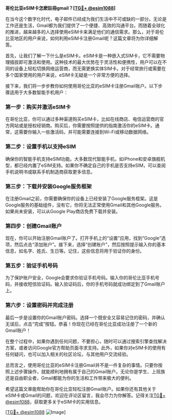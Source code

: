 **哥伦比亚eSIM卡怎麽註冊gmail？[[TG💪+ @esim1088](https://t.me/s/esim1088)]**

在当今这个数字化时代，电子邮件已经成为我们生活中不可或缺的一部分。无论是工作还是生活，Gmail都为我们提供了一个便捷、高效的沟通平台。而随着全球化的推进，越来越多的人选择使用eSIM卡来满足他们的通信需求。那么，对于哥伦比亚地区的用户来说，如何利用eSIM卡注册Gmail呢？这篇文章将为你详细解答。

首先，让我们了解一下什么是eSIM卡。eSIM卡是一种嵌入式SIM卡，它不需要物理插拔即可激活和使用。这种技术的最大优势在于灵活性和便携性，用户可以在不同的设备上轻松切换网络运营商，而无需更换实体SIM卡。对于经常旅行或需要在多个国家使用的用户来说，eSIM卡无疑是一个非常方便的选择。

接下来，我们将一步步教你如何使用哥伦比亚的eSIM卡注册Gmail账户。以下步骤适用于大多数智能手机用户：

### 第一步：购买并激活eSIM卡

在哥伦比亚，你可以通过多种渠道购买eSIM卡，比如在线商店、电信运营商的官方网站或是授权经销商。购买后，你需要按照提供的指南激活你的eSIM卡。通常，这需要你输入一些激活码，并可能需要连接到Wi-Fi或移动数据网络。

### 第二步：设置手机以支持eSIM

确保你的智能手机支持eSIM功能。大多数现代智能手机，如iPhone和安卓旗舰机型，都已经内置了eSIM支持。如果你不确定自己的手机是否支持eSIM，可以查阅手机说明书或联系手机制造商获取更多信息。

### 第三步：下载并安装Google服务框架

在注册Gmail之前，你需要确保你的设备上已经安装了Google服务框架。这是Google服务的基础组件，没有它，你将无法正常使用Gmail和其他Google服务。如果尚未安装，可以从Google Play商店免费下载并安装。

### 第四步：创建Gmail账户

现在，你可以开始注册Gmail账户了。打开手机上的“设置”应用，找到“Google”选项，然后点击“添加账户”。接下来，选择“创建账户”，然后按照提示输入你的基本信息，如名字、姓氏、生日等。记住，这些信息将用于验证你的身份。

### 第五步：验证手机号码

为了保护账户安全，Google会要求你验证手机号码。输入你的哥伦比亚手机号码，并接收短信验证码。输入验证码后，你的手机号码就成功绑定到了Gmail账户上。

### 第六步：设置密码并完成注册

最后一步是设置你的Gmail账户密码。选择一个既安全又容易记住的密码，并确认无误后，点击“完成”按钮。恭喜！你现在已经在哥伦比亚成功注册了一个新的Gmail账户！

在整个过程中，如果你遇到任何问题，不要担心，随时可以通过搜索引擎查找解决方案，或者访问Google官方帮助页面寻求支持。此外，如果你对eSIM卡的使用有任何疑问，也可以加入相关的社区论坛，与其他用户交流经验。

总而言之，使用哥伦比亚的eSIM卡注册Gmail并不是一件复杂的事情。只要你按照上述步骤操作，就能顺利地拥有属于自己的Gmail账户。无论你是学生、上班族还是自由职业者，Gmail都能为你的生活和工作带来极大的便利。

希望这篇文章能帮助你在哥伦比亚轻松注册Gmail账户。如果你还有其他关于eSIM卡或Gmail的问题，欢迎在评论区留言，我会尽力为你解答。记得关注[TG💪+ @esim1088](https://t.me/s/esim1088)，获取更多关于eSIM卡的实用信息。

[[TG💪+ @esim1088](https://t.me/s/esim1088) ![Image](https://i.postimg.cc/4NQfJmqS/Snipaste-2025-05-13-00-14-12.png)]